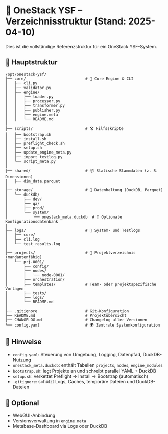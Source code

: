 
# 📁 OneStack YSF – Verzeichnisstruktur (Stand: 2025-04-10)

Dies ist die vollständige Referenzstruktur für ein OneStack YSF-System.

## 🌳 Hauptstruktur

```
/opt/onestack-ysf/
├── core/                          # 🧠 Core Engine & CLI
│   ├── cli.py
│   ├── validator.py
│   ├── engine/
│   │   ├── loader.py
│   │   ├── processor.py
│   │   ├── transformer.py
│   │   ├── publisher.py
│   │   ├── engine.meta
│   │   └── README.md
│
├── scripts/                       # 🛠 Hilfsskripte
│   ├── bootstrap.sh
│   ├── install.sh
│   ├── preflight_check.sh
│   ├── setup.sh
│   ├── update_engine_meta.py
│   ├── import_testlog.py
│   └── script_meta.py
│
├── shared/                        # 📦 Statische Stammdaten (z. B. Dimensionen)
│   ├── dim_date.parquet
│
├── storage/                       # 💾 Datenhaltung (DuckDB, Parquet)
│   └── duckdb/
│       ├── dev/
│       ├── qa/
│       ├── prod/
│       └── system/
│           └── onestack_meta.duckdb  # 🧠 Optionale Konfigurationsdatenbank
│
├── logs/                          # 🧾 System- und Testlogs
│   ├── core/
│   ├── cli.log
│   └── test_results.log
│
├── projects/                      # 📁 Projektverzeichnis (mandantenfähig)
│   └── prj-0001/
│       ├── config/
│       ├── nodes/
│       │   └── node-0001/
│       ├── orchestration/
│       ├── templates/             # Team- oder projektspezifische Vorlagen
│       ├── tests/
│       ├── logs/
│       └── README.md
│
├── .gitignore                     # Git-Konfiguration
├── README.md                      # Projektübersicht
├── CHANGELOG.md                   # Changelog aller Versionen
└── config.yaml                    # 🌍 Zentrale Systemkonfiguration
```

## 🧠 Hinweise

- `config.yaml`: Steuerung von Umgebung, Logging, Datenpfad, DuckDB-Nutzung
- `onestack_meta.duckdb`: enthält Tabellen `projects`, `nodes`, `engine_modules`
- `bootstrap.sh`: legt Projekte an und schreibt parallel YAML + DuckDB
- `setup.sh`: verkettet Preflight → Install → Bootstrap (automatisch)
- `.gitignore`: schützt Logs, Caches, temporäre Dateien und DuckDB-Dateien

## 🔧 Optional
- WebGUI-Anbindung
- Versionsverwaltung in `engine.meta`
- Metabase-Dashboard via Logs oder DuckDB

